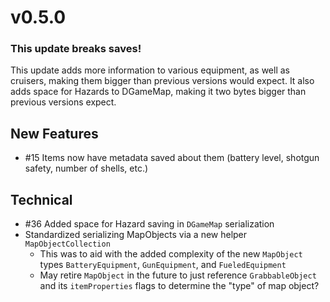 # v0.5.0

### This update breaks saves!
This update adds more information to various equipment, as well as cruisers, making them bigger than previous versions would expect. 
It also adds space for Hazards to DGameMap, making it two bytes bigger than previous versions expect. 

## New Features
 - #15 Items now have metadata saved about them (battery level, shotgun safety, number of shells, etc.)
 

## Technical
 - #36 Added space for Hazard saving in `DGameMap` serialization
 - Standardized serializing MapObjects via a new helper `MapObjectCollection`
   - This was to aid with the added complexity of the new `MapObject` types `BatteryEquipment`, `GunEquipment`, and `FueledEquipment`
   - May retire `MapObject` in the future to just reference `GrabbableObject` and its `itemProperties` flags to determine the "type" of map object?